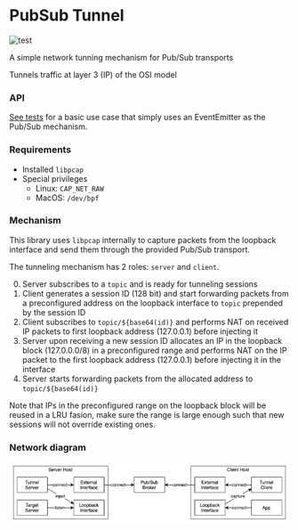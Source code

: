 # PubSub Tunnel

![test](https://github.com/akiroz/pubsub-tunnel/workflows/test/badge.svg)

A simple network tunning mechanism for Pub/Sub transports

Tunnels traffic at layer 3 (IP) of the OSI model

### API

[See tests](test/index.spec.ts) for a basic use case that simply uses an EventEmitter as the Pub/Sub mechanism.

### Requirements

-   Installed `libpcap`
-   Special privileges
    -   Linux: `CAP_NET_RAW`
    -   MacOS: `/dev/bpf`

### Mechanism

This library uses `libpcap` internally to capture packets from the
loopback interface and send them through the provided Pub/Sub transport.

The tunneling mechanism has 2 roles: `server` and `client`.

0. Server subscribes to a `topic` and is ready for tunneling sessions
1. Client generates a session ID (128 bit) and start forwarding packets from a
   preconfigured address on the loopback interface to `topic` prepended
   by the session ID
2. Client subscribes to `topic/${base64(id)}` and performs NAT
   on received IP packets to first loopback address (127.0.0.1) before injecting it
3. Server upon receiving a new session ID allocates an IP in the loopback block
   (127.0.0.0/8) in a preconfigured range and performs NAT on the IP packet
   to the first loopback address (127.0.0.1) before injecting it in the interface
4. Server starts forwarding packets from the allocated address to `topic/${base64(id)}`

Note that IPs in the preconfigured range on the loopback block will be reused
in a LRU fasion, make sure the range is large enough such that new sessions will
not override existing ones.

### Network diagram

![](network.png)
